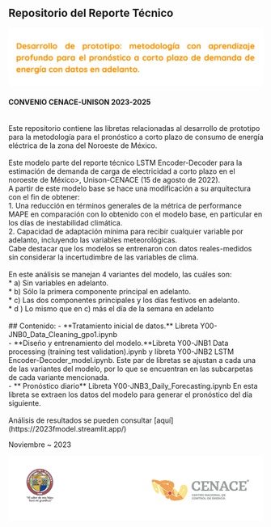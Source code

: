 

## Repositorio del Reporte Técnico 
<summary>

<div align="center">  
<!--![titulo: DESARROLLO DE PROTOTIPO: METODOLOGÍA CON APRENDIZAJE PROFUNDO PARA EL PRONÓSTICO A CORTO PLAZO DE DEMANDA DE ENERGÍA CON DATOS EN ADELANTO]-->
  <img src="https://github.com/yanhmada/Biociencias_2023/blob/dbb966a406a5c67c797517a251a514ca9fc65ef7/Mycorrhiza/title.png"
</div>
</summary>


#### CONVENIO CENACE-UNISON 2023-2025
<br>
Este repositorio contiene las libretas relacionadas al desarrollo de prototipo para la metodología para el pronóstico a corto plazo de consumo de energía eléctrica de la zona del Noroeste de México.
<br>
<br>
Este modelo parte del reporte técnico LSTM Encoder-Decoder para la estimación de demanda de carga de electricidad a corto plazo en el noroeste de México>, Unison-CENACE (15 de agosto de 2022).  <br>
A partir de este modelo base se hace una modificación a su arquitectura con el fin de obtener:<br>
1. Una reducción en términos generales de la métrica de performance MAPE en comparación con lo obtenido con el modelo base, en particular en los días de inestabilidad climática.<br>
2. Capacidad de adaptación mínima para recibir cualquier variable por adelanto, incluyendo las variables meteorológicas. <br>
Cabe destacar que los modelos se entrenaron con datos reales-medidos sin considerar la incertudimbre de las variables de clima. 
<br><br>
En este análisis se manejan 4 variantes del modelo, las cuáles son:
<br>
* a) Sin variables en adelanto.<br>
* b) Sólo la primera componente principal en adelanto. <br>
* c) Las dos componentes principales y los días festivos en adelanto.<br>
* d ) Lo mismo que en c) más el día de la semana en adelanto<br>
<br>
## Contenido:
- **Tratamiento inicial de datos.** Libreta Y00-JNB0_Data_Cleaning_gpo1.ipynb<br>
- **Diseño y entrenamiento del modelo.**Libreta Y00-JNB1 Data processing (training test validation).ipynb y libreta Y00-JNB2 LSTM Encoder-Decoder_model.ipynb. Este par de libretas se ajustan a cada una de las variantes del modelo, por lo que se encuentran en las subcarpetas de cada variante mencionada.<br>
- ** Pronóstico diario** Libreta Y00-JNB3_Daily_Forecasting.ipynb En esta libreta se extraen los datos del modelo para generar el pronóstico del día siguiente.
<br><br>
Análisis de resultados se pueden consultar [aquí](https://2023fmodel.streamlit.app/)

Noviembre ~ 2023

<summary><div align="center">
  <img src="https://github.com/yanhmada/Biociencias_2023/blob/6fea1932a416d32d2df1a5db0691ac795686db06/Mycorrhiza/bottom_cenace.png">
</div>
</summary>
